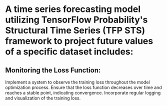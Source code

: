 # A time series forecasting model utilizing TensorFlow Probability's Structural Time Series (TFP STS) framework to project future values of a specific dataset includes:
## Monitoring the Loss Function:

Implement a system to observe the training loss throughout the model optimization process.
Ensure that the loss function decreases over time and reaches a stable point, indicating convergence.
Incorporate regular logging and visualization of the training loss.
